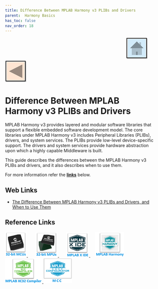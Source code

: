 ```yaml
---
title: Difference Between MPLAB Harmony v3 PLIBs and Drivers
parent:  Harmony Basics
has_toc: false
nav_order: 18
---
```


&nbsp;&nbsp;&nbsp;&nbsp;&nbsp;&nbsp;&nbsp;&nbsp;&nbsp;&nbsp;&nbsp;&nbsp;&nbsp;&nbsp;&nbsp;&nbsp;&nbsp;&nbsp;&nbsp;&nbsp;&nbsp;&nbsp;&nbsp;&nbsp;&nbsp;&nbsp;&nbsp;&nbsp; &nbsp;&nbsp;&nbsp;&nbsp;&nbsp;&nbsp;&nbsp;&nbsp;&nbsp;&nbsp;&nbsp;&nbsp;&nbsp;&nbsp;&nbsp;&nbsp;&nbsp;&nbsp;&nbsp;&nbsp;&nbsp;&nbsp;&nbsp;&nbsp;&nbsp;&nbsp;&nbsp;&nbsp;&nbsp;&nbsp;&nbsp;&nbsp;&nbsp;&nbsp;&nbsp;&nbsp;&nbsp;&nbsp;&nbsp;&nbsp;&nbsp;&nbsp;&nbsp;&nbsp;&nbsp;&nbsp;&nbsp;&nbsp;&nbsp;&nbsp;&nbsp;&nbsp;&nbsp;&nbsp;&nbsp;&nbsp;&nbsp;&nbsp;&nbsp;&nbsp;&nbsp;&nbsp;&nbsp;&nbsp;&nbsp;&nbsp;&nbsp;&nbsp;&nbsp;&nbsp;&nbsp;&nbsp;[<img src="../../r_images/quick_home.png" title="Home">](../../../readme.md) [<img src="../../r_images/quick_back.png"  title="Back">](../readme.md)

# Difference Between MPLAB Harmony v3 PLIBs and Drivers
MPLAB Harmony v3 provides layered and modular software libraries that support a flexible embedded software
development model. The core libraries under MPLAB Harmony v3 includes Peripheral Libraries (PLIBs), drivers, and
system services. The PLIBs provide low-level device-specific support. The drivers and system services provide
hardware abstraction upon which a highly capable Middleware is built.

This guide describes the differences between the MPLAB Harmony v3 PLIBs and drivers, and it also describes
when to use them.

For more information refer the **[links](#Web-Links)** below.

## <a id="Web-Links"> </a>
## Web Links

- <a href="https://ww1.microchip.com/downloads/en/DeviceDoc/Difference_Between_MPLAB_Harmony_PLIBs_and_Drivers_and_When_to_Use_Them_Tech_Brief_DS90003291A.pdf" target="_blank">The Difference Between MPLAB Harmony v3 PLIBs and Drivers, and When to Use Them</a>

## Reference Links
[<a href="https://www.microchip.com/design-centers/32-bit" target="_blank"> <img src="../../r_images/32_bit_mcus.png"> </a>]()  &nbsp; &nbsp; &nbsp; [<a href="https://www.microchip.com/design-centers/32-bit-mpus" target="_blank"> <img src="../../r_images/32_bit_mpus.png"> </a>]()  &nbsp; &nbsp; &nbsp; [<a href="https://www.microchip.com/mplab/mplab-x-ide" target="_blank"> <img src="../../r_images/mplab_x_ide.png"> </a>]()  &nbsp; &nbsp; [<a href="https://www.microchip.com/mplab/mplab-harmony" target="_blank"> <img src="../../r_images/mplab_harmony.png"> </a>]() [<a href="https://www.microchip.com/mplab/compilers" target="_blank"> <img src="../../r_images/mplab_compiler.png"> </a>]() [<a href="https://www.microchip.com/en-us/tools-resources/configure/mplab-code-configurator" target="_blank"> <img src="../../r_images/mcc_harmony.png"> </a>]()